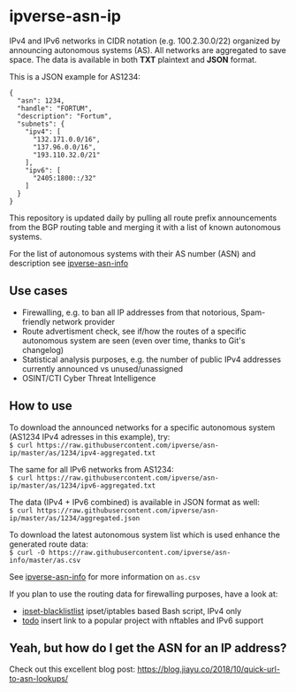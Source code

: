 # ipverse-asn-ip

IPv4 and IPv6 networks in CIDR notation (e.g. 100.2.30.0/22) organized by announcing autonomous systems (AS).
All networks are aggregated to save space.
The data is available in both **TXT** plaintext and **JSON** format.  

This is a JSON example for AS1234:
```
{
  "asn": 1234,
  "handle": "FORTUM",
  "description": "Fortum",
  "subnets": {
    "ipv4": [
      "132.171.0.0/16",
      "137.96.0.0/16",
      "193.110.32.0/21"
    ],
    "ipv6": [
      "2405:1800::/32"
    ]
  }
}
```

This repository is updated daily by pulling all route prefix announcements from the BGP routing table and merging it with a list of known autonomous systems.

For the list of autonomous systems with their AS number (ASN) and description see [ipverse-asn-info](https://github.com/ipverse/asn-info)

## Use cases
- Firewalling, e.g. to ban all IP addresses from that notorious, Spam-friendly network provider
- Route advertisment check, see if/how the routes of a specific autonomous system are seen (even over time, thanks to Git's changelog)
- Statistical analysis purposes, e.g. the number of public IPv4 addresses currently announced vs unused/unassigned
- OSINT/CTI Cyber Threat Intelligence

## How to use

To download the announced networks for a specific autonomous system (AS1234 IPv4 adresses in this example), try:  
```$ curl https://raw.githubusercontent.com/ipverse/asn-ip/master/as/1234/ipv4-aggregated.txt```

The same for all IPv6 networks from AS1234:  
```$ curl https://raw.githubusercontent.com/ipverse/asn-ip/master/as/1234/ipv6-aggregated.txt```

The data (IPv4 + IPv6 combined) is available in JSON format as well:  
```$ curl https://raw.githubusercontent.com/ipverse/asn-ip/master/as/1234/aggregated.json```

To download the latest autonomous system list which is used enhance the generated route data:  
```$ curl -O https://raw.githubusercontent.com/ipverse/asn-info/master/as.csv```

See [ipverse-asn-info](https://github.com/ipverse/asn-info) for more information on ```as.csv```  

If you plan to use the routing data for firewalling purposes, have a look at:

  - [ipset-blacklistlist](https://github.com/trick77/ipset-blacklist) ipset/iptables based Bash script, IPv4 only
  - [todo](https://localhost) insert link to a popular project with nftables and IPv6 support

## Yeah, but how do I get the ASN for an IP address?

Check out this excellent blog post: https://blog.jiayu.co/2018/10/quick-url-to-asn-lookups/
